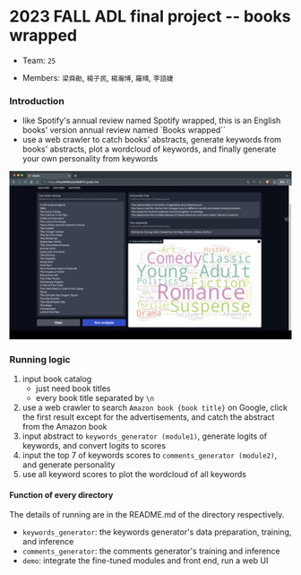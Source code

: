# 2023 FALL ADL final project -- books wrapped

* Team: `25`

* Members: `梁舜勛`, `楊子民`, `楊瀚博`, `羅晴`, `李語婕`

### Introduction
* like Spotify's annual review named Spotify wrapped, this is an English books' version annual review named `Books wrapped``
* use a web crawler to catch books' abstracts, generate keywords from books' abstracts, plot a wordcloud of keywords, and finally generate your own personality from keywords 

![Alt text](./demo/data/demo_result.png)

### Running logic
1. input book catalog
   * just need book titles
   * every book title separated by `\n`
2. use a web crawler to search `Amazon book {book title}` on Google, click the first result except for the advertisements, and catch the abstract from the Amazon book
3. input abstract to `keywords_generator (module1)`, generate logits of keywords, and convert logits to scores
4. input the top 7 of keywords scores to `comments_generator (module2)`, and generate personality
5. use all keyword scores to plot the wordcloud of all keywords


#### Function of every directory
The details of running are in the README.md of the directory respectively.
* `keywords_generator`: the keywords generator's data preparation, training, and inference
* `comments_generator`: the comments generator's training and inference
* `demo`: integrate the fine-tuned modules and front end, run a web UI
